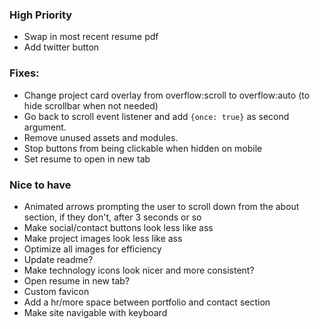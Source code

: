 ### High Priority
* Swap in most recent resume pdf
* Add twitter button

### Fixes:
* Change project card overlay from overflow:scroll to overflow:auto (to hide scrollbar when not needed)
* Go back to scroll event listener and add `{once: true}` as second argument.
* Remove unused assets and modules.
* Stop buttons from being clickable when hidden on mobile
* Set resume to open in new tab

### Nice to have
* Animated arrows prompting the user to scroll down from the about section, if they don't, after 3 seconds or so
* Make social/contact buttons look less like ass
* Make project images look less like ass
* Optimize all images for efficiency 
* Update readme?
* Make technology icons look nicer and more consistent?
* Open resume in new tab?
* Custom favicon
* Add a hr/more space between portfolio and contact section
* Make site navigable with keyboard